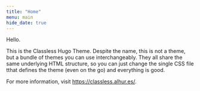 ```yaml
---
title: "Home"
menu: main
hide_date: true
---
```


Hello.

This is the Classless Hugo Theme. Despite the name, this is not a theme, but a bundle of themes you can use interchangeably. They all share the same underlying HTML structure, so you can just change the single CSS file tthat defines the theme (even on the go) and everything is good.

For more information, visit https://classless.alhur.es/.

